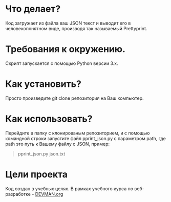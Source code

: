 # Что делает?

Код загружает из файла ваш JSON текст и выводит его в человекопонятном виде, производя так называемый Prettyprint.

# Требования к окружению.

Скрипт запускается с помощью Python версии 3.x. 

# Как установить?

Просто произведите git clone репозитория на Ваш компьютер. 


# Как использовать?

Перейдите в папку с клонированым репозиторием, и с помощью командной строки запустите файл pprint_json.py с параметром path, где path это путь к Вашему файлу с JSON, пример:

> pprint_json.py json.txt


# Цели проекта

Код создан в учебных целях. В рамках учебного курса по веб-разработке - [DEVMAN.org](https://devman.org)
